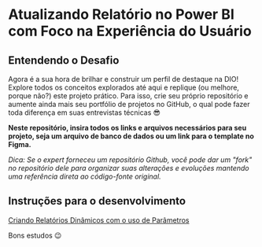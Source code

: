 # Atualizando Relatório no Power BI com Foco na Experiência do Usuário

## Entendendo o Desafio
 
Agora é a sua hora de brilhar e construir um perfil de destaque na DIO! Explore todos os conceitos explorados até aqui e replique (ou melhore, porque não?) este projeto prático. Para isso, crie seu próprio repositório e aumente ainda mais seu portfólio de projetos no GitHub, o qual pode fazer toda diferença em suas entrevistas técnicas 😎
 
**Neste repositório, insira todos os links e arquivos necessários para seu projeto, seja um arquivo de banco de dados ou um link para o template no Figma.**
 
*Dica: Se o expert forneceu um repositório Github, você pode dar um "fork" no repositório dele para organizar suas alterações e evoluções mantendo uma referência direta ao código-fonte original.*
 
## Instruções para o desenvolvimento
 
[Criando Relatórios Dinâmicos com o uso de Parâmetros](https://academiapme-my.sharepoint.com/:f:/g/personal/renato_dio_me/EmyCYhHtqcRFlK7GFsYbZ6UBlfzxu8kiqYyMI_c90ok8bA?e=RWpCw7) 

Bons estudos 😉